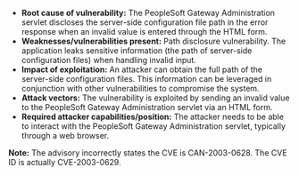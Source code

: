 - **Root cause of vulnerability:** The PeopleSoft Gateway Administration servlet discloses the server-side configuration file path in the error response when an invalid value is entered through the HTML form.
- **Weaknesses/vulnerabilities present:** Path disclosure vulnerability. The application leaks sensitive information (the path of server-side configuration files) when handling invalid input.
- **Impact of exploitation:** An attacker can obtain the full path of the server-side configuration files. This information can be leveraged in conjunction with other vulnerabilities to compromise the system.
- **Attack vectors:**  The vulnerability is exploited by sending an invalid value to the PeopleSoft Gateway Administration servlet via an HTML form.
- **Required attacker capabilities/position:** The attacker needs to be able to interact with the PeopleSoft Gateway Administration servlet, typically through a web browser.

**Note:** The advisory incorrectly states the CVE is CAN-2003-0628. The CVE ID is actually CVE-2003-0629.